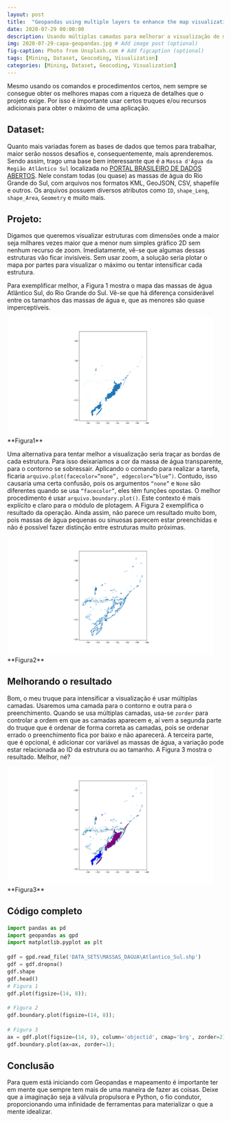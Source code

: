 ```yaml
---
layout: post
title:  "Geopandas using multiple layers to enhance the map visualization"
date: 2020-07-29 00:00:00
description: Usando múltiplas camadas para melhorar a visualização de mapas através de geopandas
img: 2020-07-29-capa-geopandas.jpg # Add image post (optional)
fig-caption: Photo from Unsplash.com # Add figcaption (optional)
tags: [Mining, Dataset, Geocoding, Visualization]
categories: [Mining, Dataset, Geocoding, Visualization]
---
```


Mesmo usando os comandos e procedimentos certos, nem sempre se consegue obter os melhores mapas com a riqueza de detalhes que o projeto exige. Por isso é importante usar certos truques e/ou recursos adicionais para obter o máximo de uma aplicação.

## Dataset:
Quanto mais variadas forem as bases de dados que temos para trabalhar, maior serão nossos desafios e, consequentemente, mais aprenderemos. Sendo assim, trago uma base bem interessante que é a `Massa d'Água da Região Atlântico Sul` localizada no [PORTAL BRASILEIRO DE DADOS ABERTOS]( http://dados.gov.br/dataset/massa-dagua-da-regiao-atlantico-sul). Nele constam todas (ou quase) as massas de água do Rio Grande do Sul, com arquivos nos formatos KML, GeoJSON, CSV, shapefile e outros. Os arquivos possuem diversos atributos como `ID`, `shape_Leng`, `shape_Area`, `Geometry` e muito mais.

## Projeto:
Digamos que queremos visualizar estruturas com dimensões onde a maior seja milhares vezes maior que a menor num simples gráfico 2D sem nenhum recurso de zoom. Imediatamente, vê-se que algumas dessas estruturas vão ficar invisíveis. Sem usar zoom, a solução seria plotar o mapa por partes para visualizar o máximo ou tentar intensificar cada estrutura.

Para exemplificar melhor, a Figura 1 mostra o mapa das massas de água Atlântico Sul, do Rio Grande do Sul. Vê-se que há diferença considerável entre os tamanhos das massas de água e, que as menores são quase imperceptíveis. 

<div style="width: 600px;">
 <a href="/assets/img/2020-08/2020-07-29-FIG1.png"> <img src="/assets/img/2020-08/2020-07-29-FIG1.png" width="480px"></a>
</div>
**Figura1**

Uma alternativa para tentar melhor a visualização seria traçar as bordas de cada estrutura. Para isso deixaríamos a cor da massa de água transparente, para o contorno se sobressair. Aplicando o comando para realizar a tarefa, ficaria `arquivo.plot(facecolor=”none”, edgecolor=”blue”)`. Contudo, isso causaria uma certa confusão, pois os argumentos `“none”` e `None` são diferentes quando se usa `“facecolor”`, eles têm funções opostas. O melhor procedimento é usar `arquivo.boundary.plot()`. Este contexto é mais explícito e claro para o módulo de plotagem. A Figura 2 exemplifica o resultado da operação. Ainda assim, não parece um resultado muito bom, pois massas de água pequenas ou sinuosas parecem estar preenchidas e não é possível fazer distinção entre estruturas muito próximas.

<div style="width: 600px;">
 <a href="/assets/img/2020-08/2020-07-29-FIG2.png"> <img src="/assets/img/2020-08/2020-07-29-FIG2.png" width="480px"></a>
</div>
**Figura2**

## Melhorando o resultado
Bom, o meu truque para intensificar a visualização é usar múltiplas camadas. Usaremos uma camada para o contorno e outra para o preenchimento. Quando se usa múltiplas camadas, usa-se `zorder` para controlar a ordem em que as camadas aparecem e, aí vem a segunda parte do truque que é ordenar de forma correta as camadas, pois se ordenar errado o preenchimento fica por baixo e não aparecerá. A terceira parte, que é opcional, é adicionar cor variável as massas de água, a variação pode estar relacionada ao ID da estrutura ou ao tamanho. A Figura 3 mostra o resultado. Melhor, né?

<div style="width: 600px;">
 <a href="/assets/img/2020-08/2020-07-29-FIG3.png"> <img src="/assets/img/2020-08/2020-07-29-FIG3.png" width="480px"></a>
</div>
**Figura3**

## Código completo
```python
import pandas as pd
import geopandas as gpd
import matplotlib.pyplot as plt

gdf = gpd.read_file('DATA_SETS\MASSAS_DAGUA\Atlantico_Sul.shp')
gdf = gdf.dropna()
gdf.shape
gdf.head()
# Figura 1
gdf.plot(figsize=(14, 8));

# Figura 2
gdf.boundary.plot(figsize=(14, 8));

# Figura 3
ax = gdf.plot(figsize=(14, 8), column='objectid', cmap='brg', zorder=2)
gdf.boundary.plot(ax=ax, zorder=1);
```

## Conclusão
Para quem está iniciando com Geopandas e mapeamento é importante ter em mente que sempre tem mais de uma maneira de fazer as coisas. Deixe que a imaginação seja a válvula propulsora e Python, o fio condutor, proporcionando uma infinidade de ferramentas para materializar o que a mente idealizar.
